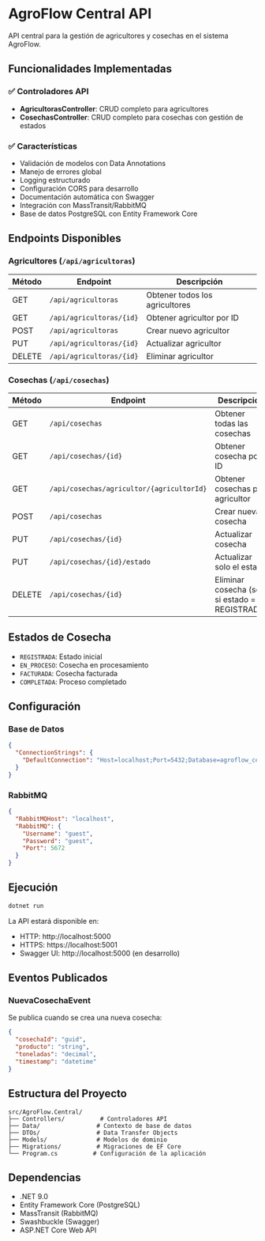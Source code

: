 # AgroFlow Central API

API central para la gestión de agricultores y cosechas en el sistema AgroFlow.

## Funcionalidades Implementadas

### ✅ Controladores API
- **AgricultorasController**: CRUD completo para agricultores
- **CosechasController**: CRUD completo para cosechas con gestión de estados

### ✅ Características
- Validación de modelos con Data Annotations
- Manejo de errores global
- Logging estructurado
- Configuración CORS para desarrollo
- Documentación automática con Swagger
- Integración con MassTransit/RabbitMQ
- Base de datos PostgreSQL con Entity Framework Core

## Endpoints Disponibles

### Agricultores (`/api/agricultoras`)

| Método | Endpoint | Descripción |
|--------|----------|-------------|
| GET | `/api/agricultoras` | Obtener todos los agricultores |
| GET | `/api/agricultoras/{id}` | Obtener agricultor por ID |
| POST | `/api/agricultoras` | Crear nuevo agricultor |
| PUT | `/api/agricultoras/{id}` | Actualizar agricultor |
| DELETE | `/api/agricultoras/{id}` | Eliminar agricultor |

### Cosechas (`/api/cosechas`)

| Método | Endpoint | Descripción |
|--------|----------|-------------|
| GET | `/api/cosechas` | Obtener todas las cosechas |
| GET | `/api/cosechas/{id}` | Obtener cosecha por ID |
| GET | `/api/cosechas/agricultor/{agricultorId}` | Obtener cosechas por agricultor |
| POST | `/api/cosechas` | Crear nueva cosecha |
| PUT | `/api/cosechas/{id}` | Actualizar cosecha |
| PUT | `/api/cosechas/{id}/estado` | Actualizar solo el estado |
| DELETE | `/api/cosechas/{id}` | Eliminar cosecha (solo si estado = REGISTRADA) |

## Estados de Cosecha

- `REGISTRADA`: Estado inicial
- `EN_PROCESO`: Cosecha en procesamiento
- `FACTURADA`: Cosecha facturada
- `COMPLETADA`: Proceso completado

## Configuración

### Base de Datos
```json
{
  "ConnectionStrings": {
    "DefaultConnection": "Host=localhost;Port=5432;Database=agroflow_central;Username=admin;Password=admin"
  }
}
```

### RabbitMQ
```json
{
  "RabbitMQHost": "localhost",
  "RabbitMQ": {
    "Username": "guest",
    "Password": "guest",
    "Port": 5672
  }
}
```

## Ejecución

```bash
dotnet run
```

La API estará disponible en:
- HTTP: http://localhost:5000
- HTTPS: https://localhost:5001
- Swagger UI: http://localhost:5000 (en desarrollo)

## Eventos Publicados

### NuevaCosechaEvent
Se publica cuando se crea una nueva cosecha:
```json
{
  "cosechaId": "guid",
  "producto": "string",
  "toneladas": "decimal",
  "timestamp": "datetime"
}
```

## Estructura del Proyecto

```
src/AgroFlow.Central/
├── Controllers/          # Controladores API
├── Data/                # Contexto de base de datos
├── DTOs/                # Data Transfer Objects
├── Models/              # Modelos de dominio
├── Migrations/          # Migraciones de EF Core
└── Program.cs          # Configuración de la aplicación
```

## Dependencias

- .NET 9.0
- Entity Framework Core (PostgreSQL)
- MassTransit (RabbitMQ)
- Swashbuckle (Swagger)
- ASP.NET Core Web API

